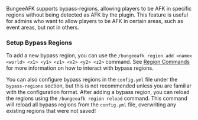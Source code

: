 BungeeAFK supports bypass-regions, allowing players to be AFK in specific regions without being detected as AFK by the plugin.
This feature is useful for admins who want to allow players to be AFK in certain areas, such as event areas, but not in others.

### Setup Bypass Regions
To add a new bypass region, you can use the `/bungeeafk region add <name> <world> <x1> <y1> <z1> <x2> <y2> <z2>` command.
See [Region Commands](commands.md#region-commands) for more information on how to interact with bypass regions.

You can also configure bypass regions in the `config.yml` file under the `bypass-regions` section, but this is not recommended unless you are
familiar with the configuration format. After adding a bypass region, you can reload the regions using the `/bungeeafk region reload` command.
This command will reload all bypass regions from the `config.yml` file, overwriting any existing regions that were not saved!
